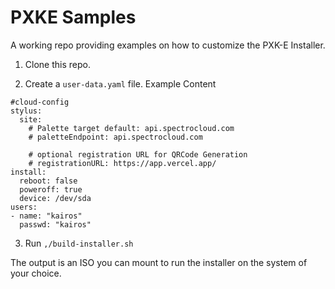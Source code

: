 # PXKE Samples 
A working repo providing examples on how to customize the PXK-E Installer.

1.  Clone this repo.

2.  Create a `user-data.yaml` file.
Example Content
```
#cloud-config
stylus:
  site:
    # Palette target default: api.spectrocloud.com
    # paletteEndpoint: api.spectrocloud.com
    
    # optional registration URL for QRCode Generation
    # registrationURL: https://app.vercel.app/
install:
  reboot: false
  poweroff: true
  device: /dev/sda
users:
- name: "kairos"
  passwd: "kairos"
```

3.  Run `,/build-installer.sh`

The output is an ISO you can mount to run the installer on the system of your choice.

